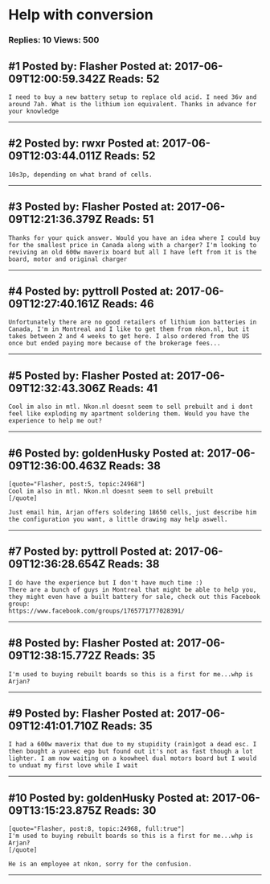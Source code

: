 # Help with conversion

### Replies: 10 Views: 500

## \#1 Posted by: Flasher Posted at: 2017-06-09T12:00:59.342Z Reads: 52

```
I need to buy a new battery setup to replace old acid. I need 36v and around 7ah. What is the lithium ion equivalent. Thanks in advance for your knowledge
```

---
## \#2 Posted by: rwxr Posted at: 2017-06-09T12:03:44.011Z Reads: 52

```
10s3p, depending on what brand of cells.
```

---
## \#3 Posted by: Flasher Posted at: 2017-06-09T12:21:36.379Z Reads: 51

```
Thanks for your quick answer. Would you have an idea where I could buy for the smallest price in Canada along with a charger? I'm looking to reviving an old 600w maverix board but all I have left from it is the board, motor and original charger
```

---
## \#4 Posted by: pyttroll Posted at: 2017-06-09T12:27:40.161Z Reads: 46

```
Unfortunately there are no good retailers of lithium ion batteries in Canada, I'm in Montreal and I like to get them from nkon.nl, but it takes between 2 and 4 weeks to get here. I also ordered from the US once but ended paying more because of the brokerage fees...
```

---
## \#5 Posted by: Flasher Posted at: 2017-06-09T12:32:43.306Z Reads: 41

```
Cool im also in mtl. Nkon.nl doesnt seem to sell prebuilt and i dont feel like exploding my apartment soldering them. Would you have the experience to help me out?
```

---
## \#6 Posted by: goldenHusky Posted at: 2017-06-09T12:36:00.463Z Reads: 38

```
[quote="Flasher, post:5, topic:24968"]
Cool im also in mtl. Nkon.nl doesnt seem to sell prebuilt
[/quote]

Just email him, Arjan offers soldering 18650 cells, just describe him the configuration you want, a little drawing may help aswell.
```

---
## \#7 Posted by: pyttroll Posted at: 2017-06-09T12:36:28.654Z Reads: 38

```
I do have the experience but I don't have much time :) 
There are a bunch of guys in Montreal that might be able to help you, they might even have a built battery for sale, check out this Facebook group:
https://www.facebook.com/groups/1765771777028391/
```

---
## \#8 Posted by: Flasher Posted at: 2017-06-09T12:38:15.772Z Reads: 35

```
I'm used to buying rebuilt boards so this is a first for me...whp is Arjan?
```

---
## \#9 Posted by: Flasher Posted at: 2017-06-09T12:41:01.710Z Reads: 35

```
I had a 600w maverix that due to my stupidity (rain)got a dead esc. I then bought a yuneec ego but found out it's not as fast though a lot lighter. I am now waiting on a koowheel dual motors board but I would to unduat my first love while I wait
```

---
## \#10 Posted by: goldenHusky Posted at: 2017-06-09T13:15:23.875Z Reads: 30

```
[quote="Flasher, post:8, topic:24968, full:true"]
I'm used to buying rebuilt boards so this is a first for me...whp is Arjan?
[/quote]

He is an employee at nkon, sorry for the confusion.
```

---
